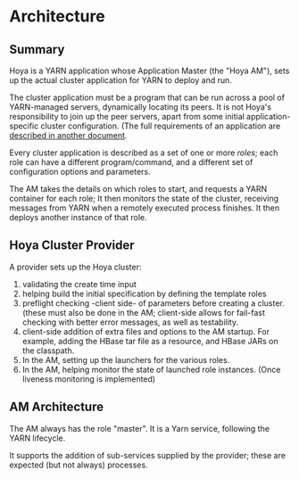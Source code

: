 <!---
~~ Licensed under the Apache License, Version 2.0 (the "License");
~~ you may not use this file except in compliance with the License.
~~ You may obtain a copy of the License at
~~
~~   http://www.apache.org/licenses/LICENSE-2.0
~~
~~ Unless required by applicable law or agreed to in writing, software
~~ distributed under the License is distributed on an "AS IS" BASIS,
~~ WITHOUT WARRANTIES OR CONDITIONS OF ANY KIND, either express or implied.
~~ See the License for the specific language governing permissions and
~~ limitations under the License. See accompanying LICENSE file.
-->

# Architecture

## Summary

Hoya is a YARN application whose Application Master (the "Hoya AM"), sets up
the actual cluster application for YARN to deploy and run. 

The cluster application must be a program that can be run across a pool of
YARN-managed servers, dynamically locating its peers. It is not Hoya's
responsibility to join up the peer servers, apart from some initial
application-specific cluster configuration. (The full requirements
of an application are [described in another document](app_needs.md).

Every cluster application is described as a set of one or more *roles*; each
role can have a different program/command, and a different set of configuration
options and parameters.

The AM takes the details on which roles to start, and requests a YARN container
for each role; It then monitors the state of the cluster, receiving messages
from YARN when a remotely executed process finishes. It then deploys another instance of 
that role.

## Hoya Cluster Provider

A provider sets up the Hoya cluster:
 
1. validating the create time input
1. helping build the initial specification by defining the template roles
1. preflight checking -client side- of parameters before creating a cluster.
(these must also be done in the AM; client-side allows for fail-fast checking
with better error messages, as well as testability.
1. client-side addition of extra files and options to the AM startup. For example,
adding the HBase tar file as a resource, and HBase JARs on the classpath.
1. In the AM, setting up the launchers for the various roles.
1. In the AM, helping monitor the state of launched role instances. (Once liveness monitoring is implemented)

## AM Architecture

The AM always has the role "master". It is a Yarn service, following the YARN lifecycle.

It supports the addition of sub-services supplied by the provider; these are expected
(but not always) processes.

